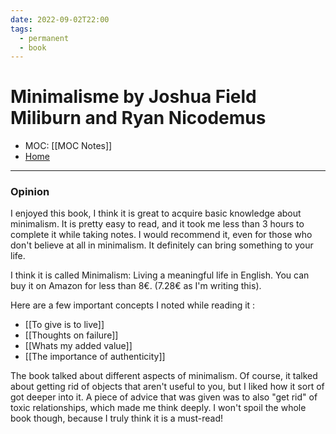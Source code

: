 ```yaml
---
date: 2022-09-02T22:00
tags:
  - permanent
  - book
---
```

# Minimalisme by Joshua Field Miliburn and Ryan Nicodemus
- MOC: [[MOC Notes]]
- [Home](https://misudashi.ga/)
----------
### Opinion
I enjoyed this book, I think it is great to acquire basic knowledge about minimalism. It is pretty easy to read, and it took me less than 3 hours to complete it while taking notes. I would recommend it, even for those who don't believe at all in minimalism. It definitely can bring something to your life.

I think it is called Minimalism: Living a meaningful life in English. You can buy it on Amazon for less than 8€. (7.28€ as I'm writing this).

Here are a few important concepts I noted while reading it :
- [[To give is to live]]
- [[Thoughts on failure]]
- [[Whats my added value]]
- [[The importance of authenticity]]

The book talked about different aspects of minimalism. Of course, it talked about getting rid of objects that aren't useful to you, but I liked how it sort of got deeper into it. A piece of advice that was given was to also "get rid" of toxic relationships, which made me think deeply. I won't spoil the whole book though, because I truly think it is a must-read! 